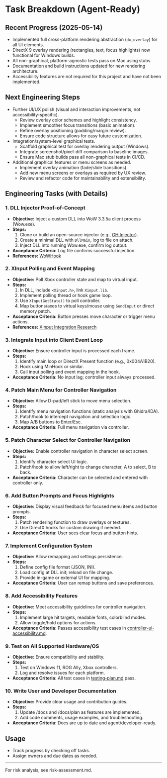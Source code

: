 # Task Breakdown (Agent-Ready)

## Recent Progress (2025-05-14)
- Implemented full cross-platform rendering abstraction (`dx_overlay`) for all UI elements.
- DirectX 9 overlay rendering (rectangles, text, focus highlights) now functional for Windows builds.
- All non-graphical, platform-agnostic tests pass on Mac using stubs.
- Documentation and build instructions updated for new rendering architecture.
- Accessibility features are not required for this project and have not been implemented.

## Next Engineering Steps
- Further UI/UX polish (visual and interaction improvements, not accessibility-specific).
  - Review overlay color schemes and highlight consistency.
  - Implement smoother focus transitions (basic animation).
  - Refine overlay positioning (padding/margin review).
  - Ensure code structure allows for easy future customization.
- Integration/system-level graphical tests.
  - Scaffold graphical test for overlay rendering output (Windows).
  - Integrate screenshot/pixel-diff comparison to baseline images.
  - Ensure Mac stub builds pass all non-graphical tests in CI/CD.
- Additional graphical features or menu screens as needed.
  - Implement overlay animation (fade/slide transitions).
  - Add new menu screens or overlays as required by UX review.
  - Review and refactor code for maintainability and extensibility.

## Engineering Tasks (with Details)

### 1. DLL Injector Proof-of-Concept
- **Objective:** Inject a custom DLL into WoW 3.3.5a client process (Wow.exe).
- **Steps:**
  1. Clone or build an open-source injector (e.g., [GH Injector](https://github.com/therealdreg/ghinjector)).
  2. Create a minimal DLL with `DllMain`, log to file on attach.
  3. Inject DLL into running Wow.exe, confirm log output.
- **Acceptance Criteria:** Log file confirms successful injection.
- **References:** [WoWHook](https://github.com/NightQuest/WoWHook)

### 2. XInput Polling and Event Mapping
- **Objective:** Poll Xbox controller state and map to virtual input.
- **Steps:**
  1. In DLL, include `<Xinput.h>`, link `Xinput.lib`.
  2. Implement polling thread or hook game loop.
  3. Use `XInputGetState()` to poll controller.
  4. Map buttons/axes to virtual keys/mouse using `SendInput` or direct memory patch.
- **Acceptance Criteria:** Button presses move character or trigger menu actions.
- **References:** [XInput Integration Research](../research/xinput-integration.md)

### 3. Integrate Input into Client Event Loop
- **Objective:** Ensure controller input is processed each frame.
- **Steps:**
  1. Identify main loop or DirectX Present function (e.g., 0x004A1B20).
  2. Hook using MinHook or similar.
  3. Call input polling and event mapping in the hook.
- **Acceptance Criteria:** No input lag; controller input always processed.

### 4. Patch Main Menu for Controller Navigation
- **Objective:** Allow D-pad/left stick to move menu selection.
- **Steps:**
  1. Identify menu navigation functions (static analysis with Ghidra/IDA).
  2. Patch/hook to intercept navigation and selection logic.
  3. Map A/B buttons to Enter/Esc.
- **Acceptance Criteria:** Full menu navigation via controller.

### 5. Patch Character Select for Controller Navigation
- **Objective:** Enable controller navigation in character select screen.
- **Steps:**
  1. Identify character select UI logic.
  2. Patch/hook to allow left/right to change character, A to select, B to back.
- **Acceptance Criteria:** Character can be selected and entered with controller only.

### 6. Add Button Prompts and Focus Highlights
- **Objective:** Display visual feedback for focused menu items and button prompts.
- **Steps:**
  1. Patch rendering function to draw overlays or textures.
  2. Use DirectX hooks for custom drawing if needed.
- **Acceptance Criteria:** User sees clear focus and button hints.

### 7. Implement Configuration System
- **Objective:** Allow remapping and settings persistence.
- **Steps:**
  1. Define config file format (JSON, INI).
  2. Load config at DLL init; reload on file change.
  3. Provide in-game or external UI for mapping.
- **Acceptance Criteria:** User can remap buttons and save preferences.

### 8. Add Accessibility Features
- **Objective:** Meet accessibility guidelines for controller navigation.
- **Steps:**
  1. Implement large hit targets, readable fonts, colorblind modes.
  2. Allow toggle/hold options for actions.
- **Acceptance Criteria:** Passes accessibility test cases in [controller-ui-accessibility.md](../research/controller-ui-accessibility.md).

### 9. Test on All Supported Hardware/OS
- **Objective:** Ensure compatibility and stability.
- **Steps:**
  1. Test on Windows 11, ROG Ally, Xbox controllers.
  2. Log and resolve issues for each platform.
- **Acceptance Criteria:** All test cases in [testing-plan.md](testing-plan.md) pass.

### 10. Write User and Developer Documentation
- **Objective:** Provide clear usage and contribution guides.
- **Steps:**
  1. Update /docs and /docs/plan as features are implemented.
  2. Add code comments, usage examples, and troubleshooting.
- **Acceptance Criteria:** Docs are up to date and agent/developer-ready.

## Usage
- Track progress by checking off tasks.
- Assign owners and due dates as needed.

---

For risk analysis, see risk-assessment.md.
